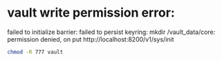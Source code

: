
# vault write permission error:

failed to initialize barrier: failed to persist keyring: mkdir /vault_data/core: permission denied, on put http://localhost:8200/v1/sys/init

```bash
chmod -R 777 vault
```

